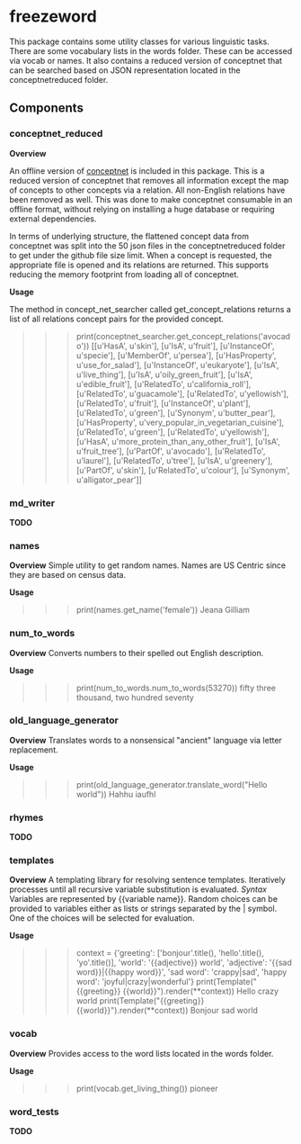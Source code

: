 # freezeword
This package contains some utility classes for various linguistic tasks. There are some vocabulary lists in the words folder. These can be accessed via vocab or names. It also contains a reduced version of conceptnet that can be searched based on JSON representation located in the conceptnetreduced folder.

## Components

### conceptnet_reduced
**Overview**

An offline version of [conceptnet](http://conceptnet5.media.mit.edu/) is included in this package. This is a reduced version of conceptnet that removes all information except the map of concepts to other concepts via a relation. All non-English relations have been removed as well. This was done to make conceptnet consumable in an offline format, without relying on installing a huge database or requiring external dependencies.

In terms of underlying structure, the flattened concept data from conceptnet was split into the 50 json files in the conceptnetreduced folder to get under the github file size limit. When a concept is requested, the appropriate file is opened and its relations are returned. This supports reducing the memory footprint from loading all of conceptnet.

**Usage**

The method in concept_net_searcher called get_concept_relations returns a list of all relations concept pairs for the provided concept.

>>> print(conceptnet_searcher.get_concept_relations('avocado'))
[[u'HasA', u'skin'], [u'IsA', u'fruit'], [u'InstanceOf', u'specie'], [u'MemberOf', u'persea'], [u'HasProperty',     u'use_for_salad'], [u'InstanceOf', u'eukaryote'], [u'IsA', u'live_thing'], [u'IsA', u'oily_green_fruit'], [u'IsA', u'edible_fruit'], [u'RelatedTo', u'california_roll'], [u'RelatedTo', u'guacamole'], [u'RelatedTo', u'yellowish'], [u'RelatedTo', u'fruit'], [u'InstanceOf', u'plant'], [u'RelatedTo', u'green'], [u'Synonym', u'butter_pear'], [u'HasProperty', u'very_popular_in_vegetarian_cuisine'], [u'RelatedTo', u'green'], [u'RelatedTo', u'yellowish'], [u'HasA', u'more_protein_than_any_other_fruit'], [u'IsA', u'fruit_tree'], [u'PartOf', u'avocado'], [u'RelatedTo', u'laurel'], [u'RelatedTo', u'tree'], [u'IsA', u'greenery'], [u'PartOf', u'skin'], [u'RelatedTo', u'colour'], [u'Synonym', u'alligator_pear']]

### md_writer
**TODO**

### names
**Overview**
Simple utility to get random names. Names are US Centric since they are based on census data.

**Usage**
>>> print(names.get_name('female'))
Jeana Gilliam

### num_to_words
**Overview**
Converts numbers to their spelled out English description.

**Usage**
>>> print(num_to_words.num_to_words(53270))
fifty three thousand, two hundred seventy

### old_language_generator
**Overview**
Translates words to a nonsensical "ancient" language via letter replacement.

**Usage**
>>> print(old_language_generator.translate_word("Hello world"))
Hahhu iaufhl

### rhymes
**TODO**

### templates
**Overview**
A templating library for resolving sentence templates. Iteratively processes until all recursive variable substitution is evaluated.
*Syntax*
Variables are represented by {{variable name}}. Random choices can be provided to variables either as lists or strings separated by the | symbol. One of the choices will be selected for evaluation.

**Usage**
>>> context = {'greeting': ['bonjour'.title(), 'hello'.title(), 'yo'.title()], 'world': '{{adjective}} world',
               'adjective': '{{sad word}}|{{happy word}}',
               'sad word': 'crappy|sad', 'happy word': 'joyful|crazy|wonderful'}
>>> print(Template("{{greeting}} {{world}}").render(**context))
Hello crazy world
>>> print(Template("{{greeting}} {{world}}").render(**context))
Bonjour sad world


### vocab
**Overview**
Provides access to the word lists located in the words folder.

**Usage**
>>> print(vocab.get_living_thing())
pioneer

### word_tests
**TODO**


